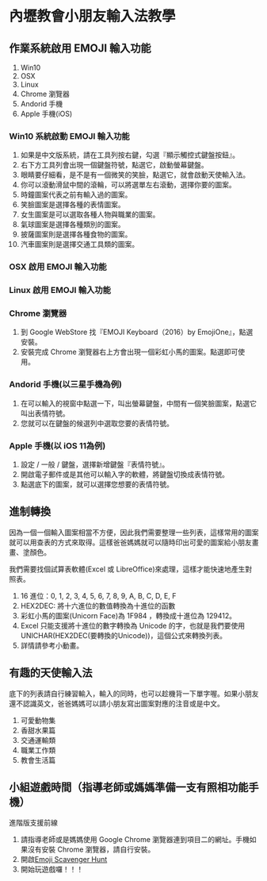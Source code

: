 # 內壢教會小朋友輸入法教學

## 作業系統啟用 EMOJI 輸入功能

1. Win10
2. OSX
3. Linux 
4. Chrome 瀏覽器
5. Andorid 手機 
6. Apple 手機(iOS)

### Win10 系統啟動 EMOJI 輸入功能

1. 如果是中文版系統，請在工具列按右鍵，勾選『顯示觸控式鍵盤按鈕』。
2. 右下方工具列會出現一個鍵盤符號，點選它，啟動螢幕鍵盤。
3. 眼睛要仔細看，是不是有一個微笑的笑臉，點選它，就會啟動天使輸入法。
4. 你可以滾動滑鼠中間的滾輪，可以將選單左右滾動，選擇你要的圖案。
5. 時鐘圖案代表之前有輸入過的圖案。
6. 笑臉圖案是選擇各種的表情圖案。
7. 女生圖案是可以選取各種人物與職業的圖案。
8. 氣球圖案是選擇各種類別的圖案。
9. 披薩圖案則是選擇各種食物的圖案。
10. 汽車圖案則是選擇交通工具類的圖案。

### OSX 啟用 EMOJI 輸入功能

### Linux 啟用 EMOJI 輸入功能

### Chrome 瀏覽器

1. 到 Google WebStore 找『EMOJI Keyboard（2016）by EmojiOne』，點選安裝。
2. 安裝完成 Chrome 瀏覽器右上方會出現一個彩虹小馬的圖案。點選即可使用。

### Andorid 手機(以三星手機為例)

1. 在可以輸入的視窗中點選一下，叫出螢幕鍵盤，中間有一個笑臉圖案，點選它叫出表情符號。
2. 您就可以在鍵盤的候選列中選取您要的表情符號。

### Apple 手機(以 iOS 11為例)

1. 設定 / 一般 / 鍵盤，選擇新增鍵盤『表情符號』。
2. 開啟電子郵件或是其他可以輸入字的軟體，將鍵盤切換成表情符號。
3. 點選底下的圖案，就可以選擇您想要的表情符號。

## 進制轉換

因為一個一個輸入圖案相當不方便，因此我們需要整理一些列表，這樣常用的圖案就可以用查表的方式來取得。這樣爸爸媽媽就可以隨時印出可愛的圖案給小朋友畫畫、塗顏色。

我們需要找個試算表軟體(Excel 或 LibreOffice)來處理，這樣才能快速地產生對照表。

1. 16 進位：0, 1, 2, 3, 4, 5, 6, 7, 8, 9, A, B, C, D, E, F
2. HEX2DEC: 將十六進位的數值轉換為十進位的函數
3. 彩虹小馬的圖案(Unicorn Face)為 1F984 ，轉換成十進位為 129412。
4. Excel 只能支援將十進位的數字轉換為 Unicode 的字，也就是我們要使用 UNICHAR(HEX2DEC(要轉換的Unicode))，這個公式來轉換列表。
5. 詳情請參考小動畫。

## 有趣的天使輸入法

底下的列表請自行練習輸入，輸入的同時，也可以趁機背一下單字喔。如果小朋友還不認識英文，爸爸媽媽可以請小朋友寫出圖案對應的注音或是中文。

1. 可愛動物集
2. 香甜水果篇
3. 交通運輸類
4. 職業工作類
5. 教會生活篇

## 小組遊戲時間（指導老師或媽媽準備一支有照相功能手機）

進階版支援前線
1. 請指導老師或是媽媽使用 Google Chrome 瀏覽器連到項目二的網址。手機如果沒有安裝 Chrome 瀏覽器，請自行安裝。
2. 開啟[Emoji Scavenger Hunt](https://emojiscavengerhunt.withgoogle.com/)
3. 開始玩遊戲囉！！！




